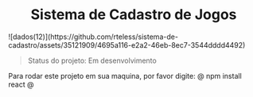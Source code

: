 <h1 align="center"> Sistema de Cadastro de Jogos </h1>
![dados(12)](https://github.com/rteless/sistema-de-cadastro/assets/35121909/4695a116-e2a2-46eb-8ec7-3544dddd4492)

> Status do projeto: Em desenvolvimento

Para rodar este projeto em sua maquina, por favor digite:
@
npm install react
@
